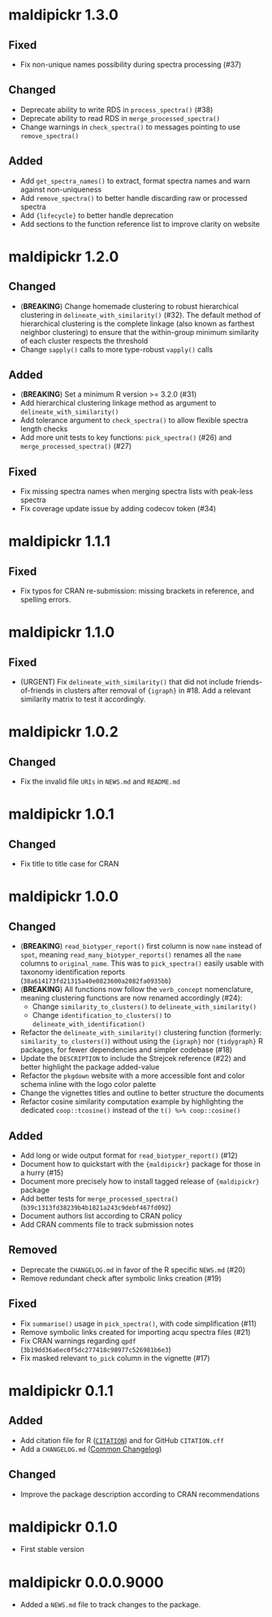 # maldipickr 1.3.0

## Fixed

* Fix non-unique names possibility during spectra processing (#37)

## Changed

* Deprecate ability to write RDS in `process_spectra()` (#38)
* Deprecate ability to read RDS in `merge_processed_spectra()`
* Change warnings in `check_spectra()` to messages pointing to use `remove_spectra()`

## Added

* Add `get_spectra_names()` to extract, format spectra names and warn against non-uniqueness
* Add `remove_spectra()` to better handle discarding raw or processed spectra
* Add `{lifecycle}` to better handle deprecation
* Add sections to the function reference list to improve clarity on website

# maldipickr 1.2.0

## Changed

* (**BREAKING**) Change homemade clustering to robust hierarchical clustering in `delineate_with_similarity()` (#32). The default method of hierarchical clustering is the complete linkage (also known as farthest neighbor clustering) to ensure that the within-group minimum similarity of each cluster respects the threshold
* Change `sapply()` calls to more type-robust `vapply()` calls

## Added

* (**BREAKING**) Set a minimum R version >= 3.2.0 (#31)
* Add hierarchical clustering linkage method as argument to `delineate_with_similarity()`
* Add tolerance argument to `check_spectra()` to allow flexible spectra length checks
* Add more unit tests to key functions: `pick_spectra()` (#26) and `merge_processed_spectra()` (#27)

## Fixed

* Fix missing spectra names when merging spectra lists with peak-less spectra
* Fix coverage update issue by adding codecov token (#34)

# maldipickr 1.1.1

## Fixed

* Fix typos for CRAN re-submission: missing brackets in reference, and spelling errors.

# maldipickr 1.1.0

## Fixed

* (URGENT) Fix `delineate_with_similarity()` that did not include friends-of-friends in clusters after removal of `{igraph}` in #18. Add a relevant similarity matrix to test it accordingly.

# maldipickr 1.0.2

## Changed

* Fix the invalid file `URIs` in `NEWS.md` and `README.md`

# maldipickr 1.0.1

## Changed

* Fix title to title case for CRAN

# maldipickr 1.0.0

## Changed

* (**BREAKING**) `read_biotyper_report()` first column is now `name` instead of `spot`, meaning `read_many_biotyper_reports()` renames all the `name` columns to `original_name`. This was to `pick_spectra()` easily usable with taxonomy identification reports (`38a614173fd21315a40e0823600a2082fa0935bb`)
* (**BREAKING**) All functions now follow the `verb_concept` nomenclature, meaning clustering functions are now renamed accordingly (#24):
    -  Change `similarity_to_clusters()` to `delineate_with_similarity()`
    -  Change `identification_to_clusters()` to `delineate_with_identification()`
* Refactor the `delineate_with_similarity()` clustering function (formerly: `similarity_to_clusters()`) without using the `{igraph}` nor `{tidygraph}` R packages, for fewer dependencies and simpler codebase (#18)
* Update the `DESCRIPTION` to include the Strejcek reference (#22) and better highlight the package added-value
* Refactor the `pkgdown` website with a more accessible font and color schema inline with the logo color palette
* Change the vignettes titles and outline to better structure the documents
* Refactor cosine similarity computation example by highlighting the dedicated `coop::tcosine()` instead of the `t() %>% coop::cosine()`

## Added

* Add long or wide output format for `read_biotyper_report()` (#12)
* Document how to quickstart with the `{maldipickr}` package for those in a hurry (#15)
* Document more precisely how to install tagged release of `{maldipickr}` package 
* Add better tests for `merge_processed_spectra()` (`b39c1313fd38239b4b1821a243c9debf467fd092`)
* Document authors list according to CRAN policy
* Add CRAN comments file to track submission notes

## Removed

* Deprecate the `CHANGELOG.md` in favor of the R specific `NEWS.md` (#20)
* Remove redundant check after symbolic links creation (#19)

## Fixed

* Fix `summarise()` usage in `pick_spectra()`, with code simplification (#11)
* Remove symbolic links created for importing acqu spectra files (#21)
* Fix CRAN warnings regarding `qpdf` (`3b19dd36a6ec0f5dc277418c98977c526981b6e3`)
* Fix masked relevant `to_pick` column in the vignette (#17)

# maldipickr 0.1.1

## Added

* Add citation file for R ([`CITATION`](https://clavellab.github.io/maldipickr/authors.html#citation)) and for GitHub `CITATION.cff`
* Add a `CHANGELOG.md` ([Common Changelog](https://common-changelog.org))

## Changed

* Improve the package description according to CRAN recommendations

# maldipickr 0.1.0

* First stable version

# maldipickr 0.0.0.9000

* Added a `NEWS.md` file to track changes to the package.
